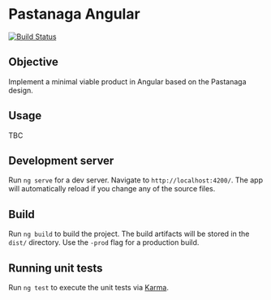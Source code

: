 # Pastanaga Angular

[![Build Status](https://travis-ci.org/plone/pastanaga-angular.svg?branch=master)](https://travis-ci.org/plone/pastanaga-angular)

## Objective

Implement a minimal viable product in Angular based on the Pastanaga design.

## Usage

TBC

## Development server

Run `ng serve` for a dev server. Navigate to `http://localhost:4200/`. The app will automatically reload if you change any of the source files.

## Build

Run `ng build` to build the project. The build artifacts will be stored in the `dist/` directory. Use the `-prod` flag for a production build.

## Running unit tests

Run `ng test` to execute the unit tests via [Karma](https://karma-runner.github.io).
